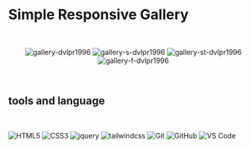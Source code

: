 # Simple Responsive Gallery

<br>

<div align="center">

![gallery-dvlpr1996](https://user-images.githubusercontent.com/93678876/160468538-95be1a17-37d9-4371-ba25-7ef0fe26628e.png)
![gallery-s-dvlpr1996](https://user-images.githubusercontent.com/93678876/160468884-4a96d946-aa37-4665-981d-51a1200d129a.png)
![gallery-st-dvlpr1996](https://user-images.githubusercontent.com/93678876/160470074-b2d37a17-d436-4c26-80af-00d9a13738d3.png)
![gallery-f-dvlpr1996](https://user-images.githubusercontent.com/93678876/160468982-5c8e8620-80d2-4011-9fdc-f886294fdff2.png)
  
</div>

<br>

## tools and language

<br>

 ![HTML5](https://img.shields.io/badge/-HTML5-E34F26?style=for-the-badge&logo=HTML5&logoColor=fff)
 ![CSS3](https://img.shields.io/badge/-CSS3-1572B6?style=for-the-badge&logo=CSS3&logoColor=fff)
 ![jquery](https://img.shields.io/badge/-jquery-0769AD?style=for-the-badge&logo=jquery&logoColor=fff)
 ![tailwindcss](https://img.shields.io/badge/-tailwind%20css-06B6D4?style=for-the-badge&logo=tailwindcss&logoColor=fff)
 ![Git](https://img.shields.io/badge/-Git-F05032?style=for-the-badge&logo=Git&logoColor=fff)
 ![GitHub](https://img.shields.io/badge/-GitHub-181717?style=for-the-badge&logo=GitHub&logoColor=fff)
 ![VS Code](https://img.shields.io/badge/-VS%20Code-007ACC?style=for-the-badge&logo=visual-studio-code&logoColor=fff)
